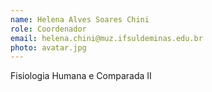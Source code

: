 ```yaml
---
name: Helena Alves Soares Chini
role: Coordenador
email: helena.chini@muz.ifsuldeminas.edu.br
photo: avatar.jpg
---
```


Fisiologia Humana e Comparada II
